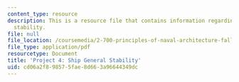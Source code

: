 ```yaml
---
content_type: resource
description: This is a resource file that contains information regarding ship general
  stability.
file: null
file_location: /coursemedia/2-700-principles-of-naval-architecture-fall-2014/cd06a2f898575fae8d663a96644349dc_MIT2_700F14_project_4.pdf
file_type: application/pdf
resourcetype: Document
title: 'Project 4: Ship General Stability'
uid: cd06a2f8-9857-5fae-8d66-3a96644349dc
---
```

